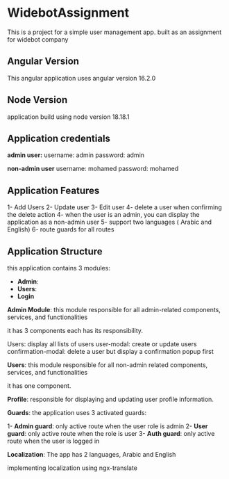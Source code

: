 # WidebotAssignment

This is a project for a simple user management app. built as an assignment for widebot company

## Angular Version
This angular application uses angular version 16.2.0

## Node Version
application build using node version 18.18.1

## Application credentials

**admin user:**
username: admin
password: admin

**non-admin user**
username: mohamed
password: mohamed




## Application Features
1- Add Users
2- Update user
3- Edit user
4- delete a user when confirming the delete action
4- when the user is an admin, you can display the application as a non-admin user
5- support two languages ( Arabic and English)
6- route guards for all routes 

## Application Structure

this application contains 3 modules:

- **Admin**:
- **Users**:
- **Login**

**Admin Module**:
this module responsible for all admin-related components, services, and functionalities

it has 3 components each has its responsibility.

Users: display all lists of users
user-modal: create or update users
confirmation-modal: delete a user but display a confirmation popup first


**Users**:
this module responsible for all non-admin related components, services, and functionalities

it has one component.

**Profile**: responsible for displaying and updating user profile information.


**Guards**:
the application uses 3 activated guards:

1- **Admin guard**: only active route when the user role is admin
2- **User guard**: only active route when the role is user
3- **Auth guard**: only active route when the user is logged in


**Localization**:
The app has 2 languages, Arabic and English 

implementing localization using ngx-translate

